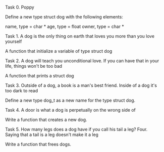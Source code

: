 Task 0. Poppy

Define a new type struct dog with the following elements:

name, type = char *
age, type = float
owner, type = char *

Task 1. A dog is the only thing on earth that loves you more than you love yourself

A function that initialize a variable of type struct dog


Task 2. A dog will teach you unconditional love. If you can have that in your life, things won't be too bad

A function that prints a struct dog


Task 3. Outside of a dog, a book is a man's best friend. Inside of a dog it's too dark to read

Define a new type dog_t as a new name for the type struct dog.


Task 4. A door is what a dog is perpetually on the wrong side of

Write a function that creates a new dog.


Task 5. How many legs does a dog have if you call his tail a leg? Four. Saying that a tail is a leg doesn't make it a leg

Write a function that frees dogs.
